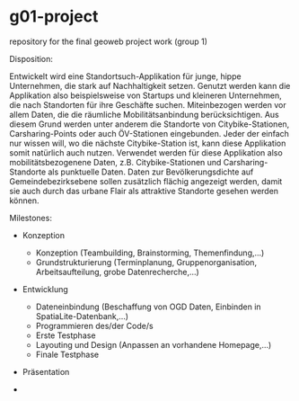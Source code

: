 # g01-project
repository for the final geoweb project work (group 1)


Disposition:

Entwickelt wird eine Standortsuch-Applikation für junge, hippe Unternehmen, die stark auf Nachhaltigkeit setzen. 
Genutzt werden kann die Applikation also beispielsweise von Startups und kleineren Unternehmen, die nach Standorten für ihre Geschäfte suchen. Miteinbezogen werden vor allem Daten, die die räumliche Mobilitätsanbindung berücksichtigen. Aus diesem Grund werden unter anderem die Standorte von Citybike-Stationen, Carsharing-Points oder auch ÖV-Stationen eingebunden. Jeder der einfach nur wissen will, wo die nächste Citybike-Station ist, kann diese Applikation somit natürlich auch nutzen.
Verwendet werden für diese Applikation also mobilitätsbezogenene Daten, z.B. Citybike-Stationen und Carsharing-Standorte als punktuelle Daten. Daten zur Bevölkerungsdichte auf Gemeindebezirksebene sollen zusätzlich flächig angezeigt werden, damit sie auch durch das urbane Flair als attraktive Standorte gesehen werden können.


Milestones:

- Konzeption
  - Konzeption (Teambuilding, Brainstorming, Themenfindung,...)
  - Grundstrukturierung (Terminplanung, Gruppenorganisation, Arbeitsaufteilung, grobe Datenrecherche,...)

- Entwicklung
  - Dateneinbindung (Beschaffung von OGD Daten, Einbinden in SpatiaLite-Datenbank,...)
  - Programmieren des/der Code/s
  - Erste Testphase
  - Layouting und Design (Anpassen an vorhandene Homepage,...)
  - Finale Testphase

- Präsentation 
- 



